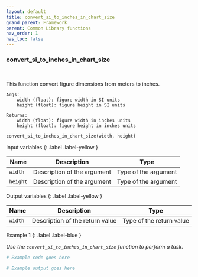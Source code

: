 ```yaml
---
layout: default
title: convert_si_to_inches_in_chart_size
grand_parent: Framework
parent: Common Library functions
nav_order: 1
has_toc: false
---
```


<h3>convert_si_to_inches_in_chart_size</h3>

<br>

<p align = "justify">
    This function convert figure dimensions from meters to inches.
    
    Args:
        width (float): figure width in SI units
        height (float): figure height in SI units

    Returns:
        width (float): figure width in inches units
        height (float): figure height in inches units
</p>

```python
convert_si_to_inches_in_chart_size(width, height)
```

Input variables
{: .label .label-yellow }

<table style = "width:100%">
    <thead>
      <tr>
        <th>Name</th>
        <th>Description</th>
        <th>Type</th>
      </tr>
    </thead>
    <tr>
        <td><code>width</code></td>
        <td>Description of the argument</td>
        <td>Type of the argument</td>
    </tr>
    <tr>
        <td><code>height</code></td>
        <td>Description of the argument</td>
        <td>Type of the argument</td>
    </tr>
</table>

Output variables
{: .label .label-yellow }

<table style = "width:100%">
    <thead>
      <tr>
        <th>Name</th>
        <th>Description</th>
        <th>Type</th>
      </tr>
    </thead>
    <tr>
        <td><code>width</code></td>
        <td>Description of the return value</td>
        <td>Type of the return value</td>
    </tr>
</table>

Example 1
{: .label .label-blue }

<p align = "justify">
    <i>
        Use the <code>convert_si_to_inches_in_chart_size</code> function to perform a task.
    </i>
</p>

```python
# Example code goes here
```

```bash
# Example output goes here
```

